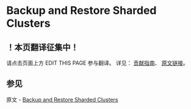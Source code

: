 # Backup and Restore Sharded Clusters

## ！本页翻译征集中！

请点击页面上方 EDIT THIS PAGE 参与翻译。
详见：
[贡献指南]( https://github.com/JinMuInfo/MongoDB-Manual-zh/blob/master/CONTRIBUTING.md )、
[原文链接](  https://docs.mongodb.com/manual/administration/backup-sharded-clusters/  )。

## 参见

原文 - [Backup and Restore Sharded Clusters]( https://docs.mongodb.com/manual/administration/backup-sharded-clusters/ )

